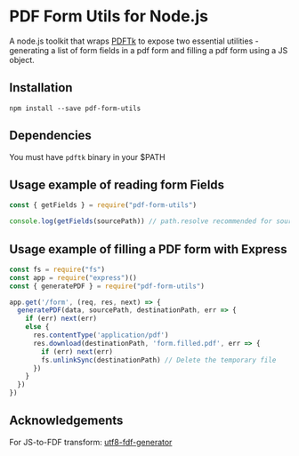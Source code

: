 # PDF Form Utils for Node.js

A node.js toolkit that wraps [PDFTk](http://www.pdflabs.com/tools/pdftk-the-pdf-toolkit/) to expose two essential utilities - generating a list of form fields in a pdf form and filling a pdf form using a JS object.

## Installation
```npm install --save pdf-form-utils```

## Dependencies
You must have ```pdftk``` binary in your $PATH

## Usage example of reading form Fields

```javascript
const { getFields } = require("pdf-form-utils")

console.log(getFields(sourcePath)) // path.resolve recommended for sourcePath
```

## Usage example of filling a PDF form with Express

```javascript
const fs = require("fs")
const app = require("express")()
const { generatePDF } = require("pdf-form-utils")

app.get('/form', (req, res, next) => {
  generatePDF(data, sourcePath, destinationPath, err => {
    if (err) next(err)
    else {
      res.contentType('application/pdf')
      res.download(destinationPath, 'form.filled.pdf', err => {
        if (err) next(err)
        fs.unlinkSync(destinationPath) // Delete the temporary file
      })
    }
  })
})
```

## Acknowledgements
For JS-to-FDF transform: [utf8-fdf-generator](https://www.npmjs.com/package/utf8-fdf-generator)


